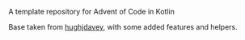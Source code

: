 A template repository for Advent of Code in Kotlin

Base taken from [hughjdavey](https://github.com/hughjdavey/aoc-kotlin-starter), with some added features and helpers.
